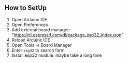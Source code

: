 ## How to SetUp

1. Open Arduino IDE
2. Open Preferences
3. Add external board manager: "https://dl.espressif.com/dl/package_esp32_index.json"
4. Reload Arduino IDE
5. Open Tools => Board Manager
6. Enter `esp32` to search form
7. Install esp32 module: maybe take a long time 
